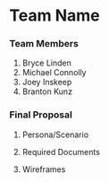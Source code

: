 # Team Name

### Team Members
1. Bryce Linden
2. Michael Connolly
3. Joey Inskeep
4. Branton Kunz

### Final Proposal
1. Persona/Scenario

2. Required Documents

3. Wireframes


